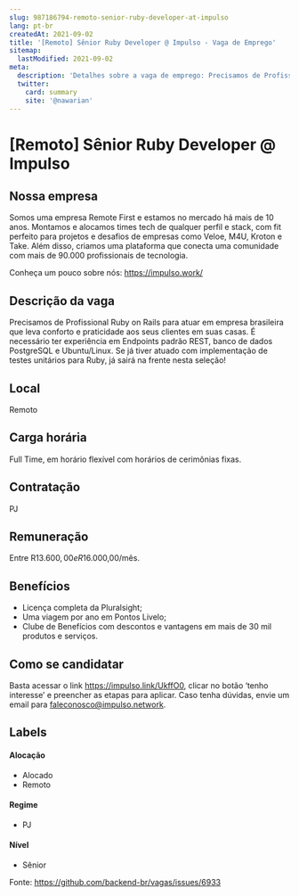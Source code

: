 ```yaml
---
slug: 987186794-remoto-senior-ruby-developer-at-impulso
lang: pt-br
createdAt: 2021-09-02
title: '[Remoto] Sênior Ruby Developer @ Impulso - Vaga de Emprego'
sitemap:
  lastModified: 2021-09-02
meta:
  description: 'Detalhes sobre a vaga de emprego: Precisamos de Profissional Ruby on Rails para atuar em empresa brasileira que leva conforto e praticidade aos seus clientes em suas casas. É necessário ter experiência em Endpoints padrão REST, banco de dados PostgreSQL e Ubuntu/Linux. Se já tiver atuado com implementação de testes unitários para Ruby, já sairá na frente nesta seleção!'
  twitter:
    card: summary
    site: '@nawarian'
---
```


# [Remoto] Sênior Ruby Developer @ Impulso

## Nossa empresa

Somos uma empresa Remote First e estamos no mercado há mais de 10 anos. Montamos e alocamos times tech de qualquer perfil e stack, com fit perfeito para projetos e desafios de empresas como Veloe, M4U, Kroton e Take. Além disso, criamos uma plataforma que conecta uma comunidade com mais de 90.000 profissionais de tecnologia.

Conheça um pouco sobre nós: https://impulso.work/

## Descrição da vaga

Precisamos de Profissional Ruby on Rails para atuar em empresa brasileira que leva conforto e praticidade aos seus clientes em suas casas. É necessário ter experiência em Endpoints padrão REST, banco de dados PostgreSQL e Ubuntu/Linux. Se já tiver atuado com implementação de testes unitários para Ruby, já sairá na frente nesta seleção!

## Local

Remoto

## Carga horária

Full Time, em horário flexível com horários de cerimônias fixas.

## Contratação

PJ 

## Remuneração

Entre R$13.600,00 e R$16.000,00/mês.

## Benefícios

- Licença completa da Pluralsight;
- Uma viagem por ano em Pontos Livelo;
- Clube de Benefícios com descontos e vantagens em mais de 30 mil produtos e serviços.

## Como se candidatar

Basta acessar o link https://impulso.link/UkffO0, clicar no botão ‘tenho interesse’ e preencher as etapas para aplicar. Caso tenha dúvidas, envie um email para faleconosco@impulso.network.

## Labels
<!-- retire os labels que não fazem sentido à vaga -->

#### Alocação
- Alocado
- Remoto

#### Regime

- PJ

#### Nível

- Sênior






Fonte: https://github.com/backend-br/vagas/issues/6933